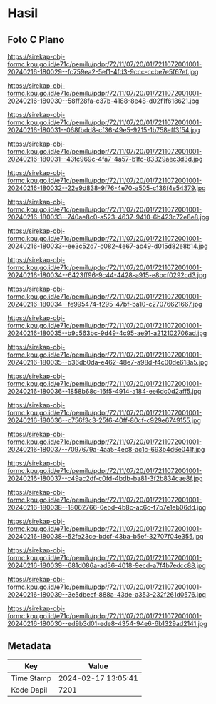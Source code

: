 # Hasil

## Foto C Plano

https://sirekap-obj-formc.kpu.go.id/e71c/pemilu/pdpr/72/11/07/20/01/7211072001001-20240216-180029--fc759ea2-5ef1-4fd3-9ccc-ccbe7e5f67ef.jpg

https://sirekap-obj-formc.kpu.go.id/e71c/pemilu/pdpr/72/11/07/20/01/7211072001001-20240216-180030--58ff28fa-c37b-4188-8e48-d02f1f618621.jpg

https://sirekap-obj-formc.kpu.go.id/e71c/pemilu/pdpr/72/11/07/20/01/7211072001001-20240216-180031--068fbdd8-cf36-49e5-9215-1b758eff3f54.jpg

https://sirekap-obj-formc.kpu.go.id/e71c/pemilu/pdpr/72/11/07/20/01/7211072001001-20240216-180031--43fc969c-4fa7-4a57-b1fc-83329aec3d3d.jpg

https://sirekap-obj-formc.kpu.go.id/e71c/pemilu/pdpr/72/11/07/20/01/7211072001001-20240216-180032--22e9d838-9f76-4e70-a505-c136f4e54379.jpg

https://sirekap-obj-formc.kpu.go.id/e71c/pemilu/pdpr/72/11/07/20/01/7211072001001-20240216-180033--740ae8c0-a523-4637-9410-6b423c72e8e8.jpg

https://sirekap-obj-formc.kpu.go.id/e71c/pemilu/pdpr/72/11/07/20/01/7211072001001-20240216-180033--ee3c52d7-c082-4e67-ac49-d015d82e8b14.jpg

https://sirekap-obj-formc.kpu.go.id/e71c/pemilu/pdpr/72/11/07/20/01/7211072001001-20240216-180034--6423ff96-9c44-4428-a915-e8bcf0292cd3.jpg

https://sirekap-obj-formc.kpu.go.id/e71c/pemilu/pdpr/72/11/07/20/01/7211072001001-20240216-180034--fe995474-f295-47bf-ba10-c27076621667.jpg

https://sirekap-obj-formc.kpu.go.id/e71c/pemilu/pdpr/72/11/07/20/01/7211072001001-20240216-180035--b9c563bc-9d49-4c95-ae91-a212102706ad.jpg

https://sirekap-obj-formc.kpu.go.id/e71c/pemilu/pdpr/72/11/07/20/01/7211072001001-20240216-180035--b36db0da-e462-48e7-a98d-f4c00de618a5.jpg

https://sirekap-obj-formc.kpu.go.id/e71c/pemilu/pdpr/72/11/07/20/01/7211072001001-20240216-180036--1858b68c-16f5-4914-a184-ee6dc0d2aff5.jpg

https://sirekap-obj-formc.kpu.go.id/e71c/pemilu/pdpr/72/11/07/20/01/7211072001001-20240216-180036--c756f3c3-25f6-40ff-80cf-c929e6749155.jpg

https://sirekap-obj-formc.kpu.go.id/e71c/pemilu/pdpr/72/11/07/20/01/7211072001001-20240216-180037--7097679a-4aa5-4ec8-ac1c-693b4d6e041f.jpg

https://sirekap-obj-formc.kpu.go.id/e71c/pemilu/pdpr/72/11/07/20/01/7211072001001-20240216-180037--c49ac2df-c0fd-4bdb-ba81-3f2b834cae8f.jpg

https://sirekap-obj-formc.kpu.go.id/e71c/pemilu/pdpr/72/11/07/20/01/7211072001001-20240216-180038--18062766-0ebd-4b8c-ac6c-f7b7e1eb06dd.jpg

https://sirekap-obj-formc.kpu.go.id/e71c/pemilu/pdpr/72/11/07/20/01/7211072001001-20240216-180038--52fe23ce-bdcf-43ba-b5ef-32707f04e355.jpg

https://sirekap-obj-formc.kpu.go.id/e71c/pemilu/pdpr/72/11/07/20/01/7211072001001-20240216-180039--681d086a-ad36-4018-9ecd-a7f4b7edcc88.jpg

https://sirekap-obj-formc.kpu.go.id/e71c/pemilu/pdpr/72/11/07/20/01/7211072001001-20240216-180039--3e5dbeef-888a-43de-a353-232f261d0576.jpg

https://sirekap-obj-formc.kpu.go.id/e71c/pemilu/pdpr/72/11/07/20/01/7211072001001-20240216-180030--ed9b3d01-ede8-4354-94e6-6b1329ad2141.jpg


## Metadata

| Key        | Value               |
| ---------- | ------------------- |
| Time Stamp | 2024-02-17 13:05:41 |
| Kode Dapil | 7201                |




